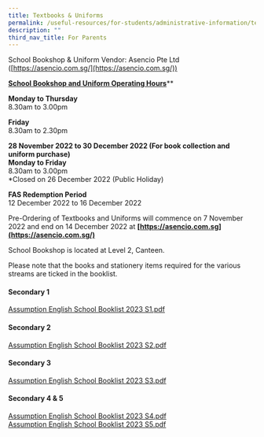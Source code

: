 ```yaml
---
title: Textbooks & Uniforms
permalink: /useful-resources/for-students/administrative-information/textbooks-n-uniforms/
description: ""
third_nav_title: For Parents
---
```

School Bookshop & Uniform Vendor: Asencio Pte Ltd ([https://asencio.com.sg/](https://asencio.com.sg/))

  
[**School Bookshop and Uniform Operating Hours**](https://assumptionenglish-moe-edu-sg-admin.cwp.sg/useful-resources/for-parents/textbooks-n-uniform-sales)**

**Monday to Thursday** <br>
8.30am to 3.00pm

  

**Friday** <br>
8.30am to 2.30pm

  

**28 November 2022 to 30 December 2022 (For book collection and uniform purchase)** <br>
**Monday to Friday** <br>
8.30am to 3.00pm <br>
\*Closed on 26 December 2022 (Public Holiday)

  

**FAS Redemption Period** <br>
12 December 2022 to 16 December 2022

  

Pre-Ordering of Textbooks and Uniforms will commence on 7 November 2022 and end on 14 December 2022 at **[https://asencio.com.sg](https://asencio.com.sg/)**

  

School Bookshop is located at Level 2, Canteen.

  

Please note that the books and stationery items required for the various streams are ticked in the booklist.  

#### Secondary 1
[Assumption English School Booklist 2023 S1.pdf](/files/Assumption%20English%20School%20Booklist%202023%20S1.pdf)

#### Secondary 2
[Assumption English School Booklist 2023 S2.pdf](/files/Assumption%20English%20School%20Booklist%202023%20S2.pdf)  

#### Secondary 3
[Assumption English School Booklist 2023 S3.pdf](/files/Assumption%20English%20School%20Booklist%202023%20S3.pdf)

#### Secondary 4 & 5
[Assumption English School Booklist 2023 S4.pdf](/files/Assumption%20English%20School%20Booklist%202023%20S4.pdf)<br>
[Assumption English School Booklist 2023 S5.pdf](/files/Assumption%20English%20School%20Booklist%202023%20S5.pdf)